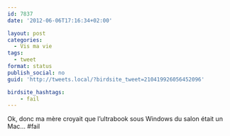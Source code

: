 ```yaml
---
id: 7837
date: '2012-06-06T17:16:34+02:00'

layout: post
categories:
  - Vis ma vie
tags:
  - tweet
format: status
publish_social: no
guid: 'http://tweets.local/?birdsite_tweet=210419926056452096'

birdsite_hashtags:
    - fail
---
```


Ok, donc ma mère croyait que l’ultrabook sous Windows du salon était un Mac… #fail